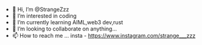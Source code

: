 - 👋 Hi, I’m @StrangeZzz
- 👀 I’m interested in coding
- 🌱 I’m currently learning AIML,web3 dev,rust
- 💞️ I’m looking to collaborate on anything...
- 📫 How to reach me ... insta - https://www.instagram.com/strange___zzz

<!---
StrangeZzz/StrangeZzz is a ✨ special ✨ repository because its `README.md` (this file) appears on your GitHub profile.
You can click the Preview link to take a look at your changes.
--->
